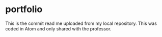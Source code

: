 # portfolio
 This is the commit read me uploaded from my local repository. This was coded in Atom and only shared with the professor. 
